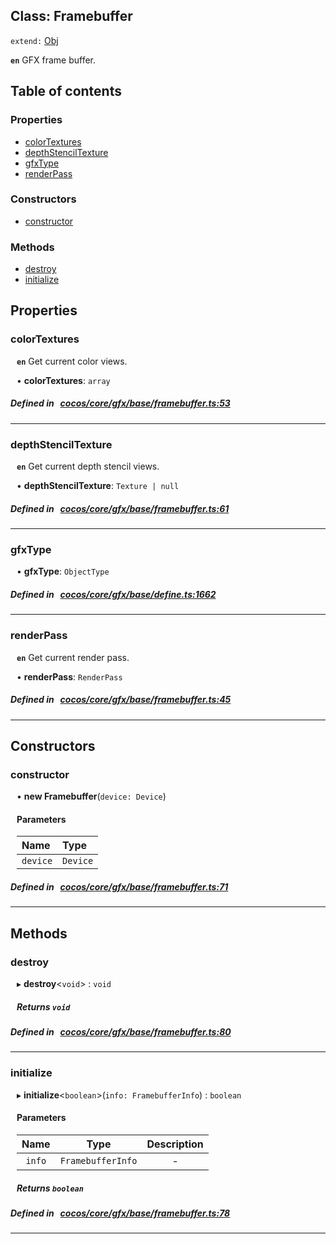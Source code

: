
## Class: Framebuffer


`extend:`
[Obj](docs/en/gfx/Class/Obj.md)










**`en`** GFX frame buffer.


<div class="table-of-content">
<h2>Table of contents</h2>


### Properties

- [ colorTextures](#colorTextures)
- [ depthStencilTexture](#depthStencilTexture)
- [ gfxType](#gfxType)
- [ renderPass](#renderPass)

### Constructors

- [ constructor](#constructor)

### Methods

- [ destroy](#destroy)
- [ initialize](#initialize)
</div>

## Properties


### colorTextures
<div style="margin-left: 10px;">



**`en`** Get current color views.




•  **colorTextures**:
 ``array`` 
</div>

##### Defined in &nbsp;   [cocos/core/gfx/base/framebuffer.ts:53](https://github.com/cocos-creator/engine/blob/c7bf6b8a9/cocos/core/gfx/base/framebuffer.ts#L53)&nbsp;


___


### depthStencilTexture
<div style="margin-left: 10px;">



**`en`** Get current depth stencil views.




•  **depthStencilTexture**:
 ``Texture | null`` 
</div>

##### Defined in &nbsp;   [cocos/core/gfx/base/framebuffer.ts:61](https://github.com/cocos-creator/engine/blob/c7bf6b8a9/cocos/core/gfx/base/framebuffer.ts#L61)&nbsp;


___


### gfxType
<div style="margin-left: 10px;">




•  **gfxType**:
 ``ObjectType`` 
</div>

##### Defined in &nbsp;   [cocos/core/gfx/base/define.ts:1662](https://github.com/cocos-creator/engine/blob/c7bf6b8a9/cocos/core/gfx/base/define.ts#L1662)&nbsp;


___


### renderPass
<div style="margin-left: 10px;">



**`en`** Get current render pass.




•  **renderPass**:
 ``RenderPass`` 
</div>

##### Defined in &nbsp;   [cocos/core/gfx/base/framebuffer.ts:45](https://github.com/cocos-creator/engine/blob/c7bf6b8a9/cocos/core/gfx/base/framebuffer.ts#L45)&nbsp;


___

<!---->
## Constructors


### constructor
<div style="margin-left: 10px;">

• **new Framebuffer**(`device: Device`)

#### Parameters

| Name | Type |
| :------ | :------ |
| `device` | `Device` |
</div>

##### Defined in &nbsp;   [cocos/core/gfx/base/framebuffer.ts:71](https://github.com/cocos-creator/engine/blob/c7bf6b8a9/cocos/core/gfx/base/framebuffer.ts#L71)&nbsp;


---

<!---->
## Methods

### destroy

<div style="margin-left: 10px;">

▸   **destroy**<`void`\> : `void`




##### Returns `void`
</div>

##### Defined in &nbsp;   [cocos/core/gfx/base/framebuffer.ts:80](https://github.com/cocos-creator/engine/blob/c7bf6b8a9/cocos/core/gfx/base/framebuffer.ts#L80)&nbsp;
___
### initialize

<div style="margin-left: 10px;">

▸   **initialize**<`boolean`\>(`info: FramebufferInfo`) : `boolean`



#### Parameters

| Name | Type | Description |
| :------: | :------: | :------: |
| `info` | `FramebufferInfo` | - |


##### Returns `boolean`
</div>

##### Defined in &nbsp;   [cocos/core/gfx/base/framebuffer.ts:78](https://github.com/cocos-creator/engine/blob/c7bf6b8a9/cocos/core/gfx/base/framebuffer.ts#L78)&nbsp;
___
<!---->



